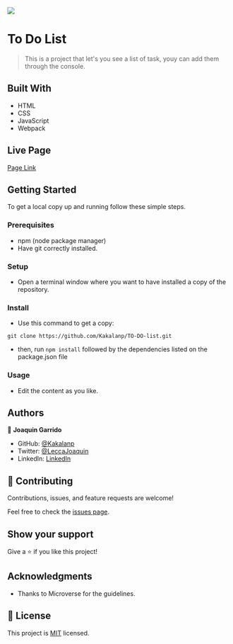 ![](https://img.shields.io/badge/Microverse-blueviolet)

# To Do List

> This is a project that let's you see a list of task, youy can add them through the console.


## Built With

- HTML
- CSS
- JavaScript
- Webpack

## Live Page

[Page Link](https://kakalanp.github.io/TO-DO-list/)


## Getting Started

To get a local copy up and running follow these simple steps.

### Prerequisites

- npm (node package manager)
- Have git correctly installed.

### Setup

- Open a terminal window where you want to have installed a copy of the repository.

### Install

- Use this command to get a copy:
```
git clone https://github.com/Kakalanp/TO-DO-list.git
```

- then, run `npm install` followed by the dependencies listed on the package.json file
### Usage

- Edit the content as you like.


## Authors

👤 **Joaquin Garrido**

- GitHub: [@Kakalanp](https://github.com/Kakalanp)
- Twitter: [@LeccaJoaquin](https://twitter.com/LeccaJoaquin)
- LinkedIn: [LinkedIn](https://www.linkedin.com/in/joaquín-garrido-lecca-zanetti-623583204)


## 🤝 Contributing

Contributions, issues, and feature requests are welcome!

Feel free to check the [issues page](../../issues/).

## Show your support

Give a ⭐️ if you like this project!

## Acknowledgments

- Thanks to Microverse for the guidelines.


## 📝 License

This project is [MIT](./MIT.md) licensed.
